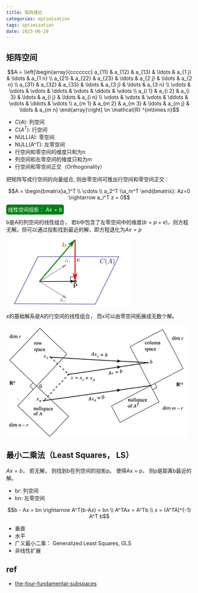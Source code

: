 ```yaml
---
title: 矩阵理论
categories: optimization
tags: optimization
date: 2023-06-28
---
```


## 矩阵空间

$$A = \left[\begin{array}{ccccccc}
a_{11} & a_{12} & a_{13} & \ldots & a_{1 j} & \ldots & a_{1 n} \\
a_{21} & a_{22} & a_{23} & \ldots & a_{2 j} & \ldots & a_{2 n} \\
a_{31} & a_{32} & a_{33} & \ldots & a_{3 j} & \ldots & a_{3 n} \\
\vdots & \vdots & \vdots & \ddots & \vdots & \ddots & \vdots \\
a_{i 1} & a_{i 2} & a_{i 3} & \ldots & a_{i j} & \ldots & a_{i n} \\
\vdots & \vdots & \vdots & \ddots & \vdots & \ddots & \vdots \\
a_{m 1} & a_{m 2} & a_{m 3} & \ldots & a_{m j} & \ldots & a_{m n}
\end{array}\right] \in \mathcal{R} ^{m\times n}$$

- $C(A)$: 列空间
- $C(A^T)$: 行空间
- NULL(A): 零空间
- NULL(A^T): 左零空间
- 行空间和零空间的维度只和为n
- 列空间和左零空间的维度只和为m
- 行空间和零空间正交（Orthogonality）

把矩阵写成行空间的向量组合, 则由零空间可推出行空间和零空间正交：

$$A = \begin{bmatrix}a_1^T \\ \cdots \\ a_2^T \\a_m^T \end{bmatrix}: Az=0 \rightarrow a_i^T z = 0$$

<font style='background: #007f16;color: #ffffff;opacity:1.0;border-radius: 5px; padding:5px;'>线性空间投影： $Ax = b$</font>

b是A的列空间的线性组合， 若b中包含了左零空间中的维度($b= p+ e$)，则方程无解。但可以通过投影找到最近的解，即方程退化为$Ax = p$

![imgs](imgs/project_b.png)

x的基础解系是A的行空间的线性组合， 而x可以由零空间拓展成无数个解。

![imgs](imgs/project_four.png)

## 最小二乘法（Least Squares， LS）

$Ax = b$， 若无解， 则找到b在列空间的投影p。 使得Ax = p， 则p是距离b最近的解。

- br: 列空间
- bn: 左零空间

$$b - Ax = bn  \rightarrow A^T(b-Ax) = bn   \\
A^TAx = A^Tb \\
x = (A^TA)^{-1} A^T b$$


- 垂直
- 水平
- 广义最小二乘： Generalized Least Squares, GLS 
- 非线性扩展

## ref

- [the-four-fundamental-subspaces](https://www.itshared.org/2015/06/the-four-fundamental-subspaces.html)